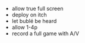 - allow true full screen
- deploy on itch
- let bublé be heard
- allow 1-4p
- record a full game with A/V
